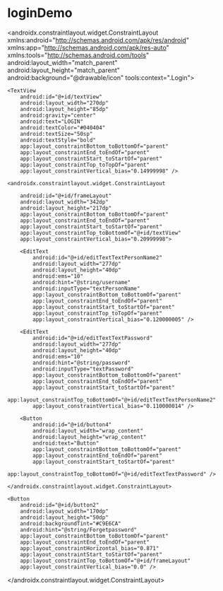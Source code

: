 # loginDemo

<?xml version="1.0" encoding="utf-8"?>
<androidx.constraintlayout.widget.ConstraintLayout xmlns:android="http://schemas.android.com/apk/res/android"
    xmlns:app="http://schemas.android.com/apk/res-auto"
    xmlns:tools="http://schemas.android.com/tools"
    android:layout_width="match_parent"
    android:layout_height="match_parent"
    android:background="@drawable/icon"
    tools:context=".Login">

    <TextView
        android:id="@+id/textView"
        android:layout_width="270dp"
        android:layout_height="85dp"
        android:gravity="center"
        android:text="LOGIN"
        android:textColor="#040404"
        android:textSize="50sp"
        android:textStyle="bold"
        app:layout_constraintBottom_toBottomOf="parent"
        app:layout_constraintEnd_toEndOf="parent"
        app:layout_constraintStart_toStartOf="parent"
        app:layout_constraintTop_toTopOf="parent"
        app:layout_constraintVertical_bias="0.14999998" />

    <androidx.constraintlayout.widget.ConstraintLayout

        android:id="@+id/frameLayout"
        android:layout_width="342dp"
        android:layout_height="217dp"
        app:layout_constraintBottom_toBottomOf="parent"
        app:layout_constraintEnd_toEndOf="parent"
        app:layout_constraintStart_toStartOf="parent"
        app:layout_constraintTop_toBottomOf="@+id/textView"
        app:layout_constraintVertical_bias="0.20999998">

        <EditText
            android:id="@+id/editTextTextPersonName2"
            android:layout_width="277dp"
            android:layout_height="40dp"
            android:ems="10"
            android:hint="@string/username"
            android:inputType="textPersonName"
            app:layout_constraintBottom_toBottomOf="parent"
            app:layout_constraintEnd_toEndOf="parent"
            app:layout_constraintStart_toStartOf="parent"
            app:layout_constraintTop_toTopOf="parent"
            app:layout_constraintVertical_bias="0.120000005" />

        <EditText
            android:id="@+id/editTextTextPassword"
            android:layout_width="277dp"
            android:layout_height="40dp"
            android:ems="10"
            android:hint="@string/password"
            android:inputType="textPassword"
            app:layout_constraintBottom_toBottomOf="parent"
            app:layout_constraintEnd_toEndOf="parent"
            app:layout_constraintStart_toStartOf="parent"
            app:layout_constraintTop_toBottomOf="@+id/editTextTextPersonName2"
            app:layout_constraintVertical_bias="0.110000014" />

        <Button
            android:id="@+id/button4"
            android:layout_width="wrap_content"
            android:layout_height="wrap_content"
            android:text="Button"
            app:layout_constraintBottom_toBottomOf="parent"
            app:layout_constraintEnd_toEndOf="parent"
            app:layout_constraintStart_toStartOf="parent"
            app:layout_constraintTop_toBottomOf="@+id/editTextTextPassword" />

    </androidx.constraintlayout.widget.ConstraintLayout>

    <Button
        android:id="@+id/button2"
        android:layout_width="170dp"
        android:layout_height="50dp"
        android:backgroundTint="#C9E6CA"
        android:hint="@string/Forgetpassword"
        app:layout_constraintBottom_toBottomOf="parent"
        app:layout_constraintEnd_toEndOf="parent"
        app:layout_constraintHorizontal_bias="0.871"
        app:layout_constraintStart_toStartOf="parent"
        app:layout_constraintTop_toBottomOf="@+id/frameLayout"
        app:layout_constraintVertical_bias="0.0" />

</androidx.constraintlayout.widget.ConstraintLayout>
